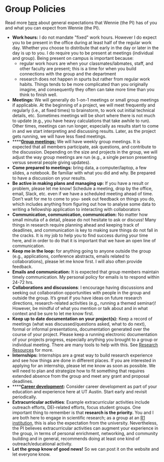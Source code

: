 # Group Policies



Read more [here](group-expectations.md) about general expectations that Wennie (the PI) has of you and what you can expect from Wennie (the PI).

* **Work hours:** I do not mandate "fixed" work hours. However I do expect you to be present in the office during at least half of the regular work day. Whether you choose to distribute that early in the day or later in the day is up to you. I do require you to be present at meetings (individual and group). Being present on campus is important because:
  * regular work hours are when your classmates/labmates, staff, and other faculty are present; this is a time for when you build connections with the group and the department
  * research does not happen in spurts but rather from regular work habits. Things tends to be more complicated than you originally imagine, and consequently they often can take more time than you think to finish well.
* **Meetings:** We will generally do 1-on-1 meetings or small group meetings if applicable. At the beginning of a project, we will meet frequently and regularly (i.e., at fixed times) to brainstorm, to work out initial technical details, etc. Sometimes meetings will be short where there is not much to update (e.g., you have heavy calculations that take awhile to run). Other times, meetings can run longer, especially as results start to come in and we start interpreting and discussing results. Later, as the project gets running, we will have less fixed meetings.
* ****[**Group meetings:**](group-meetings.md) We will have weekly group meetings. It is expected that all members participate, ask questions, and contribute to the discussion. Depending on the size and projects in the group, we will adjust the way group meetings are run (e.g., a single person presenting versus several people giving updates).
* **Come prepared to meetings:** bring data, a computer/laptop, a few slides, a notebook. Be familiar with what you did and why. Be prepared to have a discussion on your results.
* **Be active in making plans and managing up:** If you have a result or problem, please let me know! Schedule a meeting, drop by the office, email, Slack, etc. even if we have a scheduled meeting ahead of time. Don’t wait for me to come to you- seek out feedback on things you do, which includes anything from figuring out how to analyse some data to writing a fellowship application to interacting with collaborators&#x20;
* **Communication, communication, communication:** No matter how small minutia of a detail, please do not hesitate to ask or discuss! Many things in research require planning ahead and keeping track of deadlines, and communication is key to making sure things do not fall in the cracks. It is my job to help you to find success during your time here, and in order to do that it is important that we have an open line of communication.&#x20;
* **Keep me in the loop:** for anything going to anyone outside the group (e.g., applications, conference abstracts, emails related to collaborations), please let me know first. I will also often provide feedback.
* **Emails and communication:** It is expected that group members maintain timely communication. My personal policy for emails is to respond within 24-72 hrs.
* **Collaborations and discussions**: I encourage having discussions and seeking out collaboration opportunities with people in the group and outside the group. It’s great if you have ideas on future research directions, research-related activities (e.g., running a themed seminar)! However, be mindful of what you mention or talk about and in what context and be sure to let me know first.&#x20;
* **Keep up to date documentation on your project(s):** Keep a record of meetings (what was discussed/questions asked, what to do next), formal or informal presentations, documentation generated over the course of your project. Please keep a running electronic documentation of your projects progress, especially anything you brought to a group or individual meeting. There are many tools to help with this. See [Research Resources](broken-reference) for more.&#x20;
* **Internships:** Internships are a great way to build research experience and see how things are done in different places. If you are interested in applying for an internship, please let me know as soon as possible. We will need to plan and strategize how to fit something that requires extended absence from the group and meet any grant and proposal deadlines.
* ****[**Career development**](../educational-resources/career-development.md)**:** Consider career development as part of your education and experience here at UT Austin. Start early and revisit periodically.
* **Extracurricular activities**: Example extracurricular activities include outreach efforts, DEI-related efforts, focus student groups. One important thing to remember is that **research is the priority.** You and I are both here to engage in scientific research; as a group at an [R1 institution](https://carnegieclassifications.iu.edu/classification\_descriptions/basic.php), this is also the expectation from the university. Nevertheless, the PI believes extracurricular activities can augment your experience in the group, in terms of personal enrichment, networking, and community building and in general, recommends doing at least one kind of outreach/educational activity.
* **Let the group know of good news!** So we can post it on the website and let everyone know.
